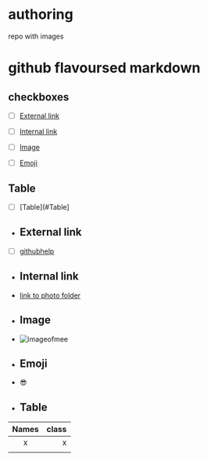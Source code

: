 # authoring
repo with images 
# github flavoursed markdown
## checkboxes
- [ ] [External link](#External_Link) 
- [ ] [Internal link](#Internal_Link)
- [ ] [Image](#Images)
- [ ] [Emoji](#Emoji)


## Table
- [ ] [Table](#Table]


- ## <a name="External_Link">External link</a> 
- [ ] [githubhelp](https://support.github.com/)

- ## <a name="Internal_Link">Internal link</a> 
- [link to photo folder](https://github.com/Laurazig/authoring/tree/main/Pictures)

- ## <a name="Image">Image</a> 
- ![imageofmee](https://github.com/Laurazig/authoring/blob/main/Pictures/me.jpeg)

- ## <a name="Emoji">Emoji</a> 
- :sunglasses:


- ## <a name="Table">Table</a>
| Names | class |
|:-----:|------:|
|   x   |    x  |
|     |     |
